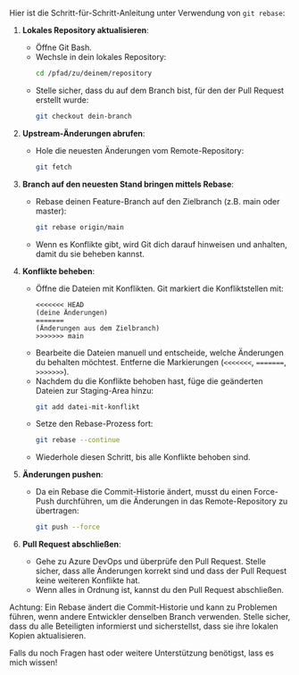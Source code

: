 Hier ist die Schritt-für-Schritt-Anleitung unter Verwendung von `git rebase`:

1. **Lokales Repository aktualisieren**:
    - Öffne Git Bash.
    - Wechsle in dein lokales Repository:
      ```bash
      cd /pfad/zu/deinem/repository
      ```
    - Stelle sicher, dass du auf dem Branch bist, für den der Pull Request erstellt wurde:
      ```bash
      git checkout dein-branch
      ```

2. **Upstream-Änderungen abrufen**:
    - Hole die neuesten Änderungen vom Remote-Repository:
      ```bash
      git fetch
      ```

3. **Branch auf den neuesten Stand bringen mittels Rebase**:
    - Rebase deinen Feature-Branch auf den Zielbranch (z.B. main oder master):
      ```bash
      git rebase origin/main
      ```
    - Wenn es Konflikte gibt, wird Git dich darauf hinweisen und anhalten, damit du sie beheben kannst.

4. **Konflikte beheben**:
    - Öffne die Dateien mit Konflikten. Git markiert die Konfliktstellen mit:
      ```plaintext
      <<<<<<< HEAD
      (deine Änderungen)
      =======
      (Änderungen aus dem Zielbranch)
      >>>>>>> main
      ```
    - Bearbeite die Dateien manuell und entscheide, welche Änderungen du behalten möchtest. Entferne die Markierungen (`<<<<<<<`, `=======`, `>>>>>>>`).
    - Nachdem du die Konflikte behoben hast, füge die geänderten Dateien zur Staging-Area hinzu:
      ```bash
      git add datei-mit-konflikt
      ```
    - Setze den Rebase-Prozess fort:
      ```bash
      git rebase --continue
      ```
    - Wiederhole diesen Schritt, bis alle Konflikte behoben sind.

5. **Änderungen pushen**:
    - Da ein Rebase die Commit-Historie ändert, musst du einen Force-Push durchführen, um die Änderungen in das Remote-Repository zu übertragen:
      ```bash
      git push --force
      ```

6. **Pull Request abschließen**:
    - Gehe zu Azure DevOps und überprüfe den Pull Request. Stelle sicher, dass alle Änderungen korrekt sind und dass der Pull Request keine weiteren Konflikte hat.
    - Wenn alles in Ordnung ist, kannst du den Pull Request abschließen.

Achtung: Ein Rebase ändert die Commit-Historie und kann zu Problemen führen, wenn andere Entwickler denselben Branch verwenden. Stelle sicher, dass du alle Beteiligten informierst und sicherstellst, dass sie ihre lokalen Kopien aktualisieren.

Falls du noch Fragen hast oder weitere Unterstützung benötigst, lass es mich wissen!
